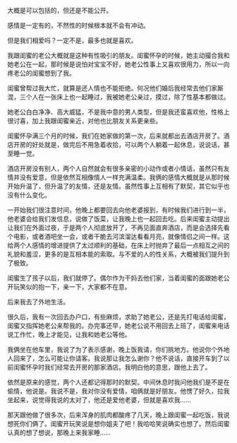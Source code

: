 大概是可以包括的，但还是不能公开。

感情是一定有的，不然性的时候根本就不会有冲动。

但是我们相爱吗？一定不是，最多也就是喜欢。



我跟闺蜜的老公大概就是这种有性吸引的朋友。闺蜜怀孕的时候，她主动撮合我和她老公在一起，那时候是说怕对宝宝不好，她老公性事上又喜欢很用力，所以一向疼老公的闺蜜想到了我。

闺蜜曾帮过我大忙，就算是还人情也不能拒绝。何况他们婚后我经常去他们家厮混，三个人在一张床上也一起睡过，我被她老公亲过，摸过，除了性基本都做过。

她老公白白净净、高大威猛，不是我中意的男人类型，但是我还蛮喜欢他，性格上很讨喜，加上我跟闺蜜亲近，对他也比朋友关系更亲些。

闺蜜怀孕满三个月的时候，我们在她家做的第一次，后来就都出去酒店开房了。酒店开房的好处就是，做完后不用急着收拾，可以两个人躺着一起休息，说说话，甚至睡一觉。

酒店开房没有别人，两个人自然就会有很多亲密的小动作或者小情话，虽然只有友情并没有爱意，但是依然互相像情人一样充满温柔。我俩的感情大概就是从那时候开始升温了，但升温了的友情，还是友情。虽然性事上互相有了默契，其它似乎也没有什么变化。

一开始我们很注意时间，他晚上都要回去向他老婆报到，有时候我们进行到一半，他老婆会给我们发信息，说做了饭菜，让我晚上也一起回去吃。后来闺蜜主动提出让我们在外面过夜，于是两个人彻底放开了，不再见面直奔酒店，而是会选择先看个电影，或者酒吧坐一会，或者干脆去河滨溜达看看月亮，就像情侣之间一样。这给两个人感情的增进提供了太过顺利的基础，在床上时抛弃了最后一点相互之间的礼貌和羞涩，更多的是互相本能的索取。与不爱的人的性关系，大概被我们提升到了极致。

闺蜜生了孩子以后，我们就停了。偶尔作为干妈去他们家，当着闺蜜的面跟她老公开玩笑似的抱一下，亲一下，大家都不在意。

后来我去了外地生活。

很久后，我有一次回去办户口，有些麻烦，求助了她老公，还是先打电话给闺蜜，闺蜜又指挥她老公来帮我的。办完事还早，她老公说不用回去上班了，闺蜜来电话说工作忙，晚上才能见，让我和她老公等他。

我俩坐在他车里，我说了为了表示感谢，晚上饭我请，你们挑地方。他说你个外地人回来了，怎么可能让你请客。我说那让我怎么谢你？他不说话，直接开车到了以前闺蜜怀孕时我们经常去开房的那家酒店。我明白他的意思，跟他上去了。

依然是原来的感觉，两个人还都记得那时的默契。中间休息时我问他我们是不是在偷情，他说是。我说不是，我对你没有爱情，咱俩就是好朋友。他愣了好久，拉我坐起来，说觉得我说的太对了，他还是爱他老婆，但就是喜欢我……

那天跟他做了很多次，后来浑身的肌肉都酸疼了几天，晚上跟闺蜜一起吃饭，我说想死你们俩了。闺蜜开玩笑说是想你姐夫了吧！我哈哈笑说确实也想了。然后闺蜜认真的想了想说，那晚上来我家睡……